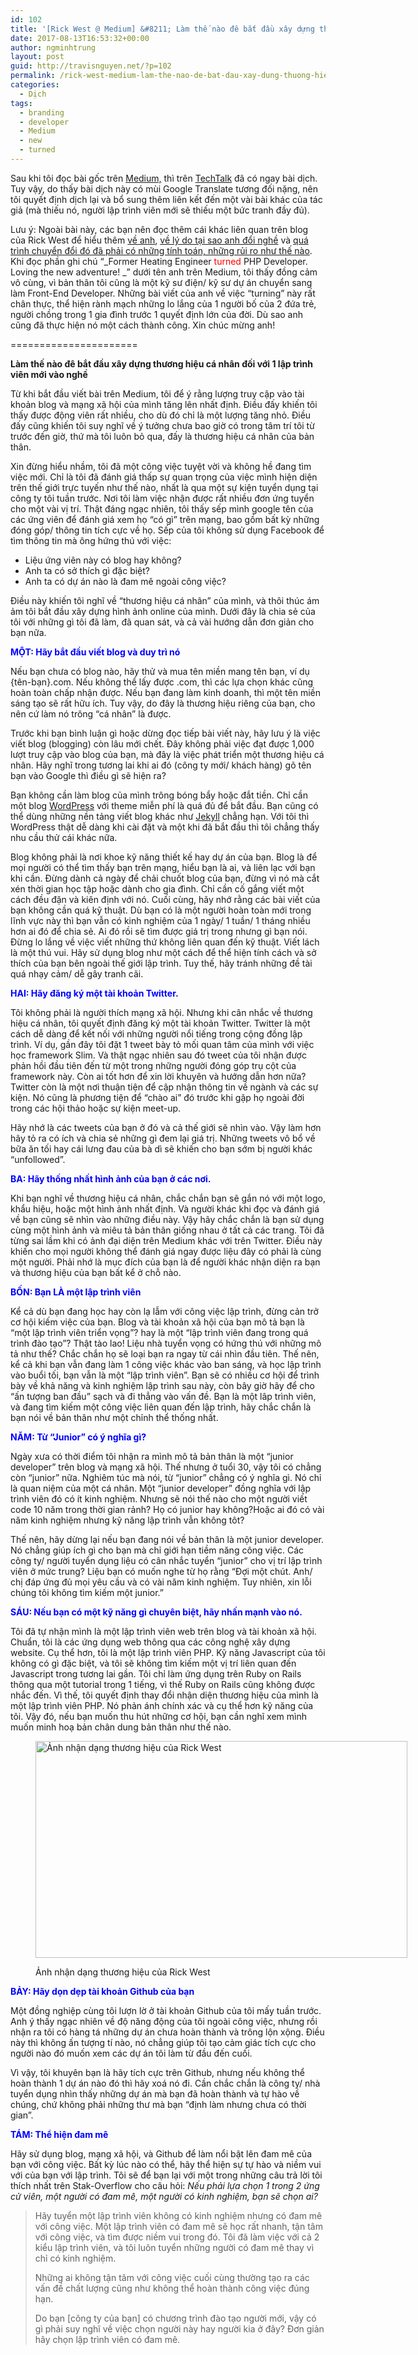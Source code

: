 ```yaml
---
id: 102
title: '[Rick West @ Medium] &#8211; Làm thế nào đê bắt đầu xây dựng thương hiệu cá nhân đối với 1 lập trình viên mới vào nghề'
date: 2017-08-13T16:53:32+00:00
author: ngminhtrung
layout: post
guid: http://travisnguyen.net/?p=102
permalink: /rick-west-medium-lam-the-nao-de-bat-dau-xay-dung-thuong-hieu-ca-nhan-doi-voi-1-lap-trinh-vien-moi-vao-nghe/
categories:
  - Dịch
tags:
  - branding
  - developer
  - Medium
  - new
  - turned
---
```

Sau khi tôi đọc bài gốc trên <a href="https://medium.freecodecamp.org/building-your-personal-brand-as-a-new-web-developer-f6d4150fd217" target="_blank" rel="noopener">Medium,</a> thì trên [TechTalk](https://techtalk.vn/bat-dau-xay-dung-thuong-hieu-ca-nhan-nhu-mot-lap-trinh-vien-moi.html) đã có ngay bài dịch. Tuy vậy, do thấy bài dịch này có mùi Google Translate tương đối nặng, nên tôi quyết định dịch lại và bổ sung thêm liên kết đến một vài bài khác của tác giả (mà thiếu nó, người lập trình viên mới sẽ thiếu một bức tranh đầy đủ).

Lưu ý: Ngoài bài này, các bạn nên đọc thêm cái khác liên quan trên blog của Rick West để hiểu thêm [về anh](https://rickwest.co.uk/about-me), [về lý do tại sao anh đổi nghề](http://rickwest.co.uk/why-programming) và [quá trình chuyển đổi đó đã phải có những tính toán, những rủi ro như thế nào](https://rickwest.co.uk/first-web-development-job). Khi đọc phần ghi chú &#8220;_Former Heating Engineer <span style="color: #ff0000;">turned</span> PHP Developer. Loving the new adventure! _&#8221; dưới tên anh trên Medium, tôi thấy đồng cảm vô cùng, vì bản thân tôi cũng là một kỹ sư điện/ kỹ sư dự án chuyển sang làm Front-End Developer. Những bài viết của anh về việc &#8220;turning&#8221; này rất chân thực, thể hiện rành mạch những lo lắng của 1 người bố của 2 đứa trẻ, người chồng trong 1 gia đình trước 1 quyết định lớn của đời. Dù sao anh cũng đã thực hiện nó một cách thành công. Xin chúc mừng anh!

======================

**Làm thế nào đê bắt đầu xây dựng thương hiệu cá nhân đối với 1 lập trình viên mới vào nghề**

Từ khi bắt đầu viết bài trên Medium, tôi để ý rằng lượng truy cập vào tài khoản blog và mạng xã hội của mình tăng lên nhất định. Điều đấy khiến tôi thấy được động viên rất nhiều, cho dù đó chỉ là một lượng tăng nhỏ. Điều đấy cũng khiến tôi suy nghĩ về ý tưởng chưa bao giờ có trong tâm trí tôi từ trước đến giờ, thứ mà tôi luôn bỏ qua, đấy là thương hiệu cá nhân của bản thân.

Xin đừng hiểu nhầm, tôi đã một công việc tuyệt vời và không hề đang tìm việc mới. Chỉ là tôi đã đánh giá thấp sự quan trọng của việc mình hiện diện trên thế giới trực tuyến như thế nào, nhất là qua một sự kiện tuyển dụng tại công ty tôi tuần trước. Nơi tôi làm việc nhận được rất nhiều đơn ứng tuyển cho một vài vị trí.  Thật đáng ngạc nhiên, tôi thấy sếp mình google tên của các ứng viên để đánh giá xem họ &#8220;có gì&#8221; trên mạng, bao gồm bất kỳ những đóng góp/ thông tin tích cực về họ. Sếp của tôi không sử dụng Facebook để tìm thông tin mà ông hứng thú với việc:

  * Liệu ứng viên này có blog hay không?
  * Anh ta có sở thích gì đặc biệt?
  * Anh ta có dự án nào là đam mê ngoài công việc?

Điều này khiến tôi nghĩ về &#8220;thương hiệu cá nhân&#8221; của mình, và thôi thúc ám ảm tôi bắt đầu xây dựng hình ảnh online của mình. Dưới đây là chia sẻ của tôi với những gì tôi đã làm, đã quan sát, và cả vài hướng dẫn đơn giản cho bạn nữa.

<span style="color: #0000ff;"><strong>MỘT: Hãy bắt đầu viết blog và duy trì nó</strong></span>

<p id="7497" class="graf graf--p graf-after--h3">
  Nếu bạn chưa có blog nào, hãy thử và mua tên miền mang tên bạn, ví dụ {tên-bạn}.com. Nếu không thể lấy được .com, thì các lựa chọn khác cũng hoàn toàn chấp nhận được. Nếu bạn đang làm kinh doanh, thì một tên miền sáng tạo sẽ rất hữu ích. Tuy vậy, do đây là thương hiệu riêng của bạn, cho nên cứ làm nó trông &#8220;cá nhân&#8221; là được.
</p>

Trước khi bạn bình luận gì hoặc dừng đọc tiếp bài viết này, hãy lưu ý là việc viết blog (blogging) còn lâu mới chết. Đây không phải việc đạt được 1,000 lượt truy cập vào blog của bạn, mà đây là việc phát triển một thương hiệu cá nhân. Hãy nghĩ trong tương lai khi ai đó (công ty mới/ khách hàng) gõ tên bạn vào Google thì điều gì sẽ hiện ra?

Bạn không cần làm blog của mình trông bóng bẩy hoặc đắt tiền. Chỉ cần một blog <a href="https://wordpress.org/" target="_blank" rel="noopener">WordPress</a> với theme miễn phí là quá đủ để bắt đầu. Bạn cũng có thể dùng những nền tảng viết blog khác như <a href="https://jekyllrb.com/" target="_blank" rel="noopener">Jekyll</a> chẳng hạn. Với tôi thì WordPress thật dễ dàng khi cài đặt và một khi đã bắt đầu thì tôi chẳng thấy nhu cầu thử cái khác nữa.

Blog không phải là nơi khoe kỹ năng thiết kế hay dự án của bạn. Blog là để mọi người có thể tìm thấy bạn trên mạng, hiểu bạn là ai, và liên lạc với bạn khi cần. Đừng dành cả ngày để chải chuốt blog của bạn, đừng vì nó mà cắt xén thời gian học tập hoặc dành cho gia đình. Chỉ cần cố gắng viết một cách đều đặn và kiên định với nó. Cuối cùng, hãy nhớ rằng các bài viết của bạn không cần quá kỹ thuật. Dù bạn có là một người hoàn toàn mới trong lĩnh vực này thì bạn vẫn có kinh nghiệm của 1 ngày/ 1 tuần/ 1 tháng nhiều hơn ai đó để chia sẻ. Ai đó rồi sẽ tìm được giá trị trong nhưng gì bạn nói. Đừng lo lắng về việc viết những thứ không liên quan đến kỹ thuật. Viết lách là một thú vui. Hãy sử dụng blog như một cách để thể hiện tính cách và sở thích của bạn bên ngoài thế giới lập trình. Tuy thế, hãy tránh những đề tài quá nhạy cảm/ dễ gây tranh cãi.

<span style="color: #0000ff;"><strong>HAI: Hãy đăng ký một tài khoản Twitter. </strong></span>

Tôi không phải là người thích mạng xã hội. Nhưng khi cân nhắc về thương hiệu cá nhân, tôi quyết định đăng ký một tài khoản Twitter. Twitter là một cách dễ dàng để kết nối với những người nổi tiếng trong cộng đồng lập trình. Ví dụ, gần đây tôi đặt 1 tweet bày tỏ mối quan tâm của mình với việc học framework Slim. Và thật ngạc nhiên sau đó tweet của tôi nhận được phản hồi đầu tiên đến từ một trong những người đóng góp trụ cột của framework này. Còn ai tốt hơn để xin lời khuyên và hướng dẫn hơn nữa? Twitter còn là một nơi thuận tiện để cập nhận thông tin về ngành và các sự kiện. Nó cũng là phương tiện để &#8220;chào ai&#8221; đó trước khi gặp họ ngoài đời trong các hội thảo hoặc sự kiện meet-up.

Hãy nhớ là các tweets của bạn ở đó và cả thế giới sẽ nhìn vào. Vậy làm hơn hãy tỏ ra có ích và chia sẻ những gì đem lại giá trị. Những tweets vô bổ về bữa ăn tối hay cái lưng đau của bà dì sẽ khiến cho bạn sớm bị người khác &#8220;unfollowed&#8221;.

<span style="color: #0000ff;"><strong>BA: Hãy thống nhất hình ảnh của bạn ở các nơi. </strong></span>

Khi bạn nghĩ về thương hiệu cá nhân, chắc chắn bạn sẽ gắn nó với một logo, khẩu hiệu, hoặc một hình ảnh nhất định. Và người khác khi đọc và đánh giá về bạn cũng sẽ nhìn vào những điều này. Vậy hãy chắc chắn là bạn sử dụng cùng một hình ảnh và miêu tả bản thân giống nhau ở tất cả các trang. Tôi đã từng sai lầm khi có ảnh đại diện trên Medium khác với trên Twitter. Điều này khiến cho mọi người không thể đánh giá ngay được liệu đây có phải là cùng một người. Phải nhớ là mục đích của bạn là để người khác nhận diện ra bạn và thương hiệu của bạn bất kể ở chỗ nào.

<span style="color: #0000ff;"><strong>BỐN: Bạn LÀ một lập trình viên</strong></span>

Kể cả dù bạn đang học hay còn lạ lẫm với công việc lập trình, đừng cản trở cơ hội kiếm việc của bạn. Blog và tài khoản xã hội của bạn mô tả bạn là &#8220;một lập trình viên triển vọng&#8221;? hay là một &#8220;lập trình viên đang trong quá trình đào tạo&#8221;? Thật tào lao! Liệu nhà tuyển vọng có hứng thú với những mô tả như thế? Chắc chắn họ sẽ loại bạn ra ngay từ cái nhìn đầu tiên. Thế nên, kể cả khi bạn vẫn đang làm 1 công việc khác vào ban sáng, và học lập trình vào buổi tối, bạn vẫn là một &#8220;lập trình viên&#8221;. Bạn sẽ có nhiều cơ hội để trình bày về khả năng và kinh nghiệm lập trình sau này, còn bây giờ hãy để cho &#8220;ấn tượng ban đầu&#8221; sạch và đi thẳng vào vấn đề. Bạn là một lâp trình viên, và đang tìm kiếm một công việc liên quan đến lập trình, hãy chắc chắn là bạn nói về bản thân như một chỉnh thể thống nhất.

<span style="color: #0000ff;"><strong>NĂM: Từ &#8220;Junior&#8221; có ý nghĩa gì? </strong></span>

Ngày xưa có thời điểm tôi nhận ra mình mô tả bản thân là một &#8220;junior developer&#8221; trên blog và mạng xã hội. Thế nhưng ở tuổi 30, vậy tôi có chẳng còn &#8220;junior&#8221; nữa. Nghiêm túc mà nói, từ &#8220;junior&#8221; chẳng có ý nghĩa gì. Nó chỉ là quan niệm của một cá nhân. Một &#8220;junior developer&#8221; đồng nghĩa với lập trình viên đó có ít kinh nghiệm. Nhưng sẽ nói thế nào cho một người viết code 10 năm trong thời gian rảnh? Họ có junior hay không?Hoặc ai đó có vài năm kinh nghiệm nhưng kỹ năng lập trình vẫn không tôt?

Thế nên, hãy dừng lại nếu bạn đang nói về bản thân là một junior developer. Nó chẳng giúp ích gì cho bạn mà chỉ giới hạn tiềm năng công việc. Các công ty/ người tuyển dụng liệu có cân nhắc tuyển &#8220;junior&#8221; cho vị trí lập trình viên ở mức trung? Liệu bạn có muốn nghe từ họ rằng &#8220;Đợi một chút. Anh/ chị đáp ứng đủ mọi yêu cầu và có vài năm kinh nghiệm. Tuy nhiên, xin lỗi chúng tôi không tìm kiếm một junior.&#8221;

<span style="color: #0000ff;"><strong>SÁU: Nếu bạn có một kỹ năng gì chuyên biệt, hãy nhấn mạnh vào nó.</strong></span>

Tôi đã tự nhận mình là một lập trình viên web trên blog và tài khoản xã hội. Chuẩn, tôi là các ứng dụng web thông qua các công nghệ xây dựng website. Cụ thể hơn, tôi là một lập trình viên PHP. Kỹ năng Javascript của tôi không có gì đặc biệt, và tôi sẽ không tìm kiếm một vị trí liên quan đến Javascript trong tương lai gần. Tôi chỉ làm ứng dụng trên Ruby on Rails thông qua một tutorial trong 1 tiếng, vì thế Ruby on Rails cũng không được nhắc đến. Vì thế, tôi quyết định thay đổi nhận diện thương hiệu của mình là một lập trình viên PHP. Nó phản ánh chính xác và cụ thể hơn kỹ năng của tôi. Vậy đó, nếu bạn muốn thu hút những cơ hội, bạn cần nghĩ xem mình muốn minh hoạ bản chân dung bản thân như thế nào.<figure id="attachment_106" style="width: 595px" class="wp-caption aligncenter">

<img class=" wp-image-106" src="http://travisnguyen.net/wp-content/uploads/2017/08/1-LSyxodXagu0CQppqJAbT5Q-300x175.jpeg" alt="Ảnh nhận dạng thương hiệu của Rick West" width="595" height="347" srcset="http://travisnguyen.net/wp-content/uploads/2017/08/1-LSyxodXagu0CQppqJAbT5Q-300x175.jpeg 300w, http://travisnguyen.net/wp-content/uploads/2017/08/1-LSyxodXagu0CQppqJAbT5Q-768x447.jpeg 768w, http://travisnguyen.net/wp-content/uploads/2017/08/1-LSyxodXagu0CQppqJAbT5Q.jpeg 800w" sizes="(max-width: 595px) 85vw, 595px" /><figcaption class="wp-caption-text">Ảnh nhận dạng thương hiệu của Rick West</figcaption></figure> 

**<span style="color: #0000ff;">BẢY: Hãy dọn dẹp tài khoản Github của bạn</span>**

Một đồng nghiệp cùng tôi lượn lờ ở tài khoản Github của tôi mấy tuần trước. Anh ý thấy ngạc nhiên về độ năng động của tôi ngoài công việc, nhưng rồi nhận ra tôi có hàng tá những dự án chưa hoàn thành và trông lộn xộng. Điều này thì không ấn tượng tí nào, nó chẳng giúp tôi tạo cảm giác tích cực cho người nào đó muốn xem các dự án tôi làm từ đầu đến cuối.

Vì vậy, tôi khuyên bạn là hãy tích cực trên Github, nhưng nếu không thể hoàn thành 1 dự án nào đó thì hãy xoá nó đi. Cần chắc chắn là công ty/ nhà tuyển dụng nhìn thấy những dự án mà bạn đã hoàn thành và tự hào về chúng, chứ không phải những thư mà bạn &#8220;định làm nhưng chưa có thời gian&#8221;.

<span style="color: #0000ff;"><strong>TÁM: Thể hiện đam mê</strong></span>

Hãy sử dụng blog, mạng xã hội, và Github để làm nổi bật lên đam mê của bạn với công việc. Bất kỳ lúc nào có thể, hãy thể hiện sự tự hào và niềm vui với của bạn với lập trình. Tôi sẽ để bạn lại với một trong những câu trả lời tôi thích nhất trên Stak-Overflow cho câu hỏi: *Nếu phải lựa chọn 1 trong 2 ứng cử viên, một người có đam mê, một người có kinh nghiệm, bạn sẽ chọn ai?*

> Hãy tuyển một lập trình viên không có kinh nghiệm nhưng có đam mê với công việc. Một lập trình viên có đam mê sẽ học rất nhanh, tận tâm với công việc, và tìm được niềm vui trong đó. Tôi đã làm việc với cả 2 kiểu lập trình viên, và tôi luôn tuyển những người có đam mê thay vì chỉ có kinh nghiệm.
> 
> Những ai không tận tâm với công việc cuối cùng thường tạo ra các vấn đề chất lượng cũng như không thể hoàn thành công việc đúng hạn.
> 
> Do bạn [công ty của bạn] có chương trình đào tạo người mới, vậy có gì phải suy nghĩ về việc chọn người này hay người kia ở đây? Đơn giản hãy chọn lập trình viên có đam mê.
